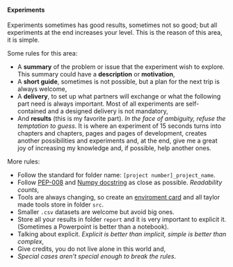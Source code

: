 #### Experiments

Experiments sometimes has good results, sometimes not so good; but all experiments at the end increases your level.
This is the reason of this area, it is simple.

Some rules for this area:
* A **summary** of the problem or issue that the experiment wish to explore. This summary could have a **description** or **motivation**,
* A **short guide**, sometimes is not possible, but a plan for the next trip is always welcome,
* A **delivery**, to set up what partners will exchange or what the following part need is always important. Most of all experiments are self-contained and a designed delivery is not mandatory,
* And **results** (this is my favorite part). *In the face of ambiguity, refuse the temptation to guess*. It is where an experiment of 15 seconds turns into chapters and chapters, pages and pages of development, creates another possibilities and experiments and, at the end, give me a great joy of increasing my knowledge and, if possible, help another ones.

More rules:
* Follow the standard for folder name: `[project number]_project_name`.
* Follow [PEP-008](https://peps.python.org/pep-0008/) and [Numpy docstring](https://numpydoc.readthedocs.io/en/latest/format.html) as close as possible. *Readability counts*,
* Tools are always changing, so create an [enviroment card](https://docs.python.org/3/library/venv.html) and all taylor made tools store in folder `src`.
* Smaller `.csv` datasets are welcome but avoid big ones.
* Store all your results in folder `report` and it is very important to explicit it. (Sometimes a Powerpoint is better than a notebook).
* Talking about explicit. *Explicit is better than implicit, simple is better than complex*,
* Give credits, you do not live alone in this world and,
* *Special cases aren't special enough to break the rules*.
